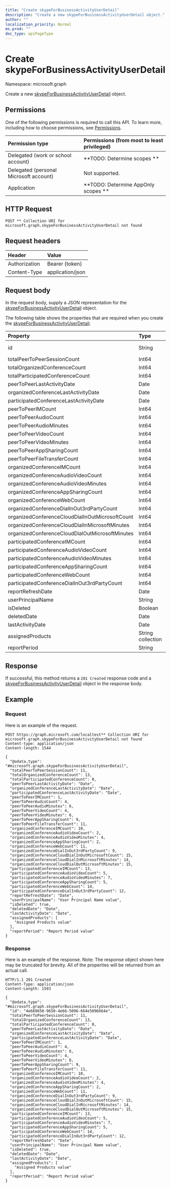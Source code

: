 ```yaml
---
title: "Create skypeForBusinessActivityUserDetail"
description: "Create a new skypeForBusinessActivityUserDetail object."
author: ""
localization_priority: Normal
ms.prod: ""
doc_type: apiPageType
---
```


# Create skypeForBusinessActivityUserDetail

Namespace: microsoft.graph

Create a new [skypeForBusinessActivityUserDetail](../resources/skypeforbusinessactivityuserdetail.md) object.

## Permissions
One of the following permissions is required to call this API. To learn more, including how to choose permissions, see [Permissions](/concepts/permissions-reference.md).

|Permission type|Permissions (from most to least privileged)|
|:---|:---|
|Delegated (work or school account)|**TODO: Determine scopes **|
|Delegated (personal Microsoft account)|Not supported.|
|Application|**TODO: Determine AppOnly scopes **|

## HTTP Request
<!-- {
  "blockType": "ignored"
}
-->
``` http
POST ** Collection URI for microsoft.graph.skypeForBusinessActivityUserDetail not found
```

## Request headers
|Header|Value|
|:---|:---|
|Authorization|Bearer {token}|
|Content-Type|application/json|

## Request body
In the request body, supply a JSON representation for the [skypeForBusinessActivityUserDetail](../resources/skypeforbusinessactivityuserdetail.md) object.

The following table shows the properties that are required when you create the [skypeForBusinessActivityUserDetail](../resources/skypeforbusinessactivityuserdetail.md).

|Property|Type|Description|
|:---|:---|:---|
|id|String| Inherited from [entity](../resources/entity.md)|
|totalPeerToPeerSessionCount|Int64||
|totalOrganizedConferenceCount|Int64||
|totalParticipatedConferenceCount|Int64||
|peerToPeerLastActivityDate|Date||
|organizedConferenceLastActivityDate|Date||
|participatedConferenceLastActivityDate|Date||
|peerToPeerIMCount|Int64||
|peerToPeerAudioCount|Int64||
|peerToPeerAudioMinutes|Int64||
|peerToPeerVideoCount|Int64||
|peerToPeerVideoMinutes|Int64||
|peerToPeerAppSharingCount|Int64||
|peerToPeerFileTransferCount|Int64||
|organizedConferenceIMCount|Int64||
|organizedConferenceAudioVideoCount|Int64||
|organizedConferenceAudioVideoMinutes|Int64||
|organizedConferenceAppSharingCount|Int64||
|organizedConferenceWebCount|Int64||
|organizedConferenceDialInOut3rdPartyCount|Int64||
|organizedConferenceCloudDialInOutMicrosoftCount|Int64||
|organizedConferenceCloudDialInMicrosoftMinutes|Int64||
|organizedConferenceCloudDialOutMicrosoftMinutes|Int64||
|participatedConferenceIMCount|Int64||
|participatedConferenceAudioVideoCount|Int64||
|participatedConferenceAudioVideoMinutes|Int64||
|participatedConferenceAppSharingCount|Int64||
|participatedConferenceWebCount|Int64||
|participatedConferenceDialInOut3rdPartyCount|Int64||
|reportRefreshDate|Date||
|userPrincipalName|String||
|isDeleted|Boolean||
|deletedDate|Date||
|lastActivityDate|Date||
|assignedProducts|String collection||
|reportPeriod|String||



## Response
If successful, this method returns a `201 Created` response code and a [skypeForBusinessActivityUserDetail](../resources/skypeforbusinessactivityuserdetail.md) object in the response body.

## Example

### Request
Here is an example of the request.
<!-- {
  "blockType": "request",
  "name": "create_skypeforbusinessactivityuserdetail_from_"
}
-->
``` http
POST https://graph.microsoft.com/localtest** Collection URI for microsoft.graph.skypeForBusinessActivityUserDetail not found
Content-type: application/json
Content-length: 1544

{
  "@odata.type": "#microsoft.graph.skypeForBusinessActivityUserDetail",
  "totalPeerToPeerSessionCount": 11,
  "totalOrganizedConferenceCount": 13,
  "totalParticipatedConferenceCount": 0,
  "peerToPeerLastActivityDate": "Date",
  "organizedConferenceLastActivityDate": "Date",
  "participatedConferenceLastActivityDate": "Date",
  "peerToPeerIMCount": 1,
  "peerToPeerAudioCount": 4,
  "peerToPeerAudioMinutes": 6,
  "peerToPeerVideoCount": 4,
  "peerToPeerVideoMinutes": 6,
  "peerToPeerAppSharingCount": 9,
  "peerToPeerFileTransferCount": 11,
  "organizedConferenceIMCount": 10,
  "organizedConferenceAudioVideoCount": 2,
  "organizedConferenceAudioVideoMinutes": 4,
  "organizedConferenceAppSharingCount": 2,
  "organizedConferenceWebCount": 11,
  "organizedConferenceDialInOut3rdPartyCount": 9,
  "organizedConferenceCloudDialInOutMicrosoftCount": 15,
  "organizedConferenceCloudDialInMicrosoftMinutes": 14,
  "organizedConferenceCloudDialOutMicrosoftMinutes": 15,
  "participatedConferenceIMCount": 13,
  "participatedConferenceAudioVideoCount": 5,
  "participatedConferenceAudioVideoMinutes": 7,
  "participatedConferenceAppSharingCount": 5,
  "participatedConferenceWebCount": 14,
  "participatedConferenceDialInOut3rdPartyCount": 12,
  "reportRefreshDate": "Date",
  "userPrincipalName": "User Principal Name value",
  "isDeleted": true,
  "deletedDate": "Date",
  "lastActivityDate": "Date",
  "assignedProducts": [
    "Assigned Products value"
  ],
  "reportPeriod": "Report Period value"
}
```

### Response
Here is an example of the response. Note: The response object shown here may be truncated for brevity. All of the properties will be returned from an actual call.
<!-- {
  "blockType": "response",
  "truncated": true,
  "@odata.type": "microsoft.graph.skypeforbusinessactivityuserdetail"
}
-->
``` http
HTTP/1.1 201 Created
Content-Type: application/json
Content-Length: 1593

{
  "@odata.type": "#microsoft.graph.skypeForBusinessActivityUserDetail",
  "id": "4e669650-9650-4e66-5096-664e5096664e",
  "totalPeerToPeerSessionCount": 11,
  "totalOrganizedConferenceCount": 13,
  "totalParticipatedConferenceCount": 0,
  "peerToPeerLastActivityDate": "Date",
  "organizedConferenceLastActivityDate": "Date",
  "participatedConferenceLastActivityDate": "Date",
  "peerToPeerIMCount": 1,
  "peerToPeerAudioCount": 4,
  "peerToPeerAudioMinutes": 6,
  "peerToPeerVideoCount": 4,
  "peerToPeerVideoMinutes": 6,
  "peerToPeerAppSharingCount": 9,
  "peerToPeerFileTransferCount": 11,
  "organizedConferenceIMCount": 10,
  "organizedConferenceAudioVideoCount": 2,
  "organizedConferenceAudioVideoMinutes": 4,
  "organizedConferenceAppSharingCount": 2,
  "organizedConferenceWebCount": 11,
  "organizedConferenceDialInOut3rdPartyCount": 9,
  "organizedConferenceCloudDialInOutMicrosoftCount": 15,
  "organizedConferenceCloudDialInMicrosoftMinutes": 14,
  "organizedConferenceCloudDialOutMicrosoftMinutes": 15,
  "participatedConferenceIMCount": 13,
  "participatedConferenceAudioVideoCount": 5,
  "participatedConferenceAudioVideoMinutes": 7,
  "participatedConferenceAppSharingCount": 5,
  "participatedConferenceWebCount": 14,
  "participatedConferenceDialInOut3rdPartyCount": 12,
  "reportRefreshDate": "Date",
  "userPrincipalName": "User Principal Name value",
  "isDeleted": true,
  "deletedDate": "Date",
  "lastActivityDate": "Date",
  "assignedProducts": [
    "Assigned Products value"
  ],
  "reportPeriod": "Report Period value"
}
```

